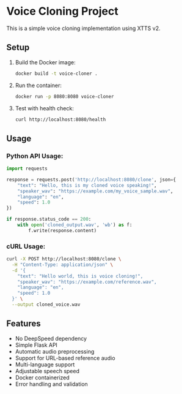 # Voice Cloning Project

This is a simple voice cloning implementation using XTTS v2.

## Setup

1. Build the Docker image:
   ```bash
   docker build -t voice-cloner .
   ```

2. Run the container:
   ```bash
   docker run -p 8080:8080 voice-cloner
   ```

3. Test with health check:
   ```bash
   curl http://localhost:8080/health
   ```

## Usage

### Python API Usage:
```python
import requests

response = requests.post('http://localhost:8080/clone', json={
    "text": "Hello, this is my cloned voice speaking!",
    "speaker_wav": "https://example.com/my_voice_sample.wav",
    "language": "en",
    "speed": 1.0
})

if response.status_code == 200:
    with open('cloned_output.wav', 'wb') as f:
        f.write(response.content)
```

### cURL Usage:
```bash
curl -X POST http://localhost:8080/clone \
  -H "Content-Type: application/json" \
  -d '{
    "text": "Hello world, this is voice cloning!",
    "speaker_wav": "https://example.com/reference.wav",
    "language": "en",
    "speed": 1.0
  }' \
  --output cloned_voice.wav
```

## Features
- No DeepSpeed dependency
- Simple Flask API
- Automatic audio preprocessing
- Support for URL-based reference audio
- Multi-language support
- Adjustable speech speed
- Docker containerized
- Error handling and validation
